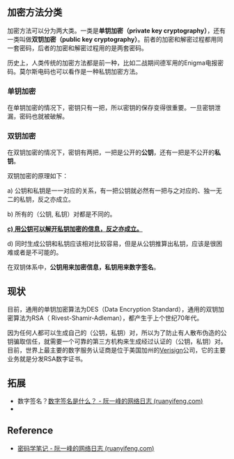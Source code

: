 ## 加密方法分类

加密方法可以分为两大类。一类是**单钥加密（private key cryptography）**，还有一类叫做**双钥加密（public key cryptography）**。前者的加密和解密过程都用同一套密码，后者的加密和解密过程用的是两套密码。

历史上，人类传统的加密方法都是前一种，比如二战期间德军用的Enigma电报密码。莫尔斯电码也可以看作是一种私钥加密方法。

### 单钥加密

在单钥加密的情况下，密钥只有一把，所以密钥的保存变得很重要。一旦密钥泄漏，密码也就被破解。

### 双钥加密

在双钥加密的情况下，密钥有两把，一把是公开的**公钥**，还有一把是不公开的**私钥**。

双钥加密的原理如下：

a) 公钥和私钥是一一对应的关系，有一把公钥就必然有一把与之对应的、独一无二的私钥，反之亦成立。

b) 所有的（公钥, 私钥）对都是不同的。

**<u>c) 用公钥可以解开私钥加密的信息，反之亦成立。</u>**

d) 同时生成公钥和私钥应该相对比较容易，但是从公钥推算出私钥，应该是很困难或者是不可能的。

在双钥体系中，**公钥用来加密信息，私钥用来数字签名**。

## 现状

目前，通用的单钥加密算法为DES（Data Encryption Standard），通用的双钥加密算法为RSA（ Rivest-Shamir-Adleman），都产生于上个世纪70年代。

因为任何人都可以生成自己的（公钥，私钥）对，所以为了防止有人散布伪造的公钥骗取信任，就需要一个可靠的第三方机构来生成经过认证的（公钥，私钥）对。目前，世界上最主要的数字服务认证商是位于美国加州的[Verisign](https://www.verisign.com/)公司，它的主要业务就是分发RSA数字证书。

## 拓展

- 数字签名？[数字签名是什么？ - 阮一峰的网络日志 (ruanyifeng.com)](http://www.ruanyifeng.com/blog/2011/08/what_is_a_digital_signature.html)
- 



## Reference

- [密码学笔记 - 阮一峰的网络日志 (ruanyifeng.com)](http://www.ruanyifeng.com/blog/2006/12/notes_on_cryptography.html)